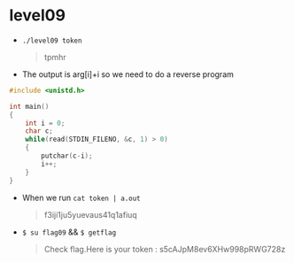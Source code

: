 # level09

- `./level09 token`
    > tpmhr

- The output is arg[i]+i so we need to do a reverse program
```c
#include <unistd.h>

int main()
{
    int i = 0;
    char c;
    while(read(STDIN_FILENO, &c, 1) > 0)
    {
        putchar(c-i);
        i++;
    }
}
```

- When we run `cat token | a.out`
    > f3iji1ju5yuevaus41q1afiuq

- `$ su flag09` && `$ getflag`
    > Check flag.Here is your token : s5cAJpM8ev6XHw998pRWG728z

